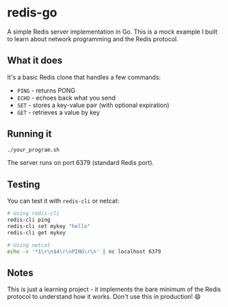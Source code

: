 # redis-go

A simple Redis server implementation in Go. This is a mock example I built to learn about network programming and the Redis protocol.

## What it does

It's a basic Redis clone that handles a few commands:
- `PING` - returns PONG
- `ECHO` - echoes back what you send
- `SET` - stores a key-value pair (with optional expiration)
- `GET` - retrieves a value by key

## Running it

```bash
./your_program.sh
```

The server runs on port 6379 (standard Redis port).

## Testing

You can test it with `redis-cli` or netcat:

```bash
# Using redis-cli
redis-cli ping
redis-cli set mykey "hello"
redis-cli get mykey

# Using netcat
echo -e '*1\r\n$4\r\nPING\r\n' | nc localhost 6379
```

## Notes

This is just a learning project - it implements the bare minimum of the Redis protocol to understand how it works. Don't use this in production! 😄